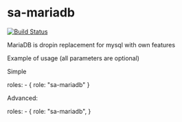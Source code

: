 sa-mariadb
==========

[![Build Status](https://travis-ci.org/softasap/sa-mariadb.svg?branch=master)](https://travis-ci.org/softasap/sa-mariadb)

MariaDB is dropin replacement for mysql with own features

Example of usage (all parameters are optional)

Simple

  roles:
    - {
        role: "sa-mariadb"
      }


Advanced:


  roles:
    - {
        role: "sa-mariadb",
      }




